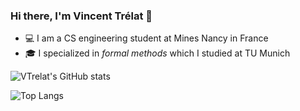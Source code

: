 ### Hi there, I'm Vincent Trélat 👋
 - 💻 I am a CS engineering student at Mines Nancy in France
 - 🎓 I specialized in *formal methods* which I studied at TU Munich

![VTrelat's GitHub stats](https://github-readme-stats.vercel.app/api?username=VTrelat&show_icons=true&theme=tokyonight)

![Top Langs](https://github-readme-stats.vercel.app/api/top-langs/?username=VTrelat&?layout=compact&theme=tokyonight)

